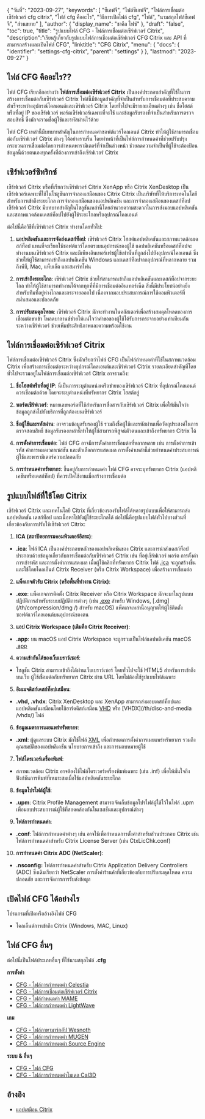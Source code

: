 {
"วันที่": "2023-09-27",
  "keywords": [
"ซีเอฟจี",
"ไฟล์ซีเอฟจี",
"ไฟล์การเชื่อมต่อเซิร์ฟเวอร์ cfg citrix",
"ไฟล์ cfg คืออะไร",
"วิธีการเปิดไฟล์ cfg",
"ไฟล์",
"นามสกุลไฟล์ซีเอฟจี",
"ส่วนขยาย"
],
  "author": {
"display_name": "ชาคีล ไฟซ์"
},
"draft": "false",
"toc": true,
"title": "รูปแบบไฟล์ CFG - ไฟล์การเชื่อมต่อเซิร์ฟเวอร์ Citrix",
  "description":"เรียนรู้เกี่ยวกับรูปแบบไฟล์การเชื่อมต่อเซิร์ฟเวอร์ CFG Citrix และ API ที่สามารถสร้างและเปิดไฟล์ CFG",
"linktitle": "CFG Citrix",
  "menu": {
    "docs": {
      "identifier": "settings-cfg-citrix",
      "parent": "settings"
}
},
"lastmod": "2023-09-27"
}

## ไฟล์ CFG คืออะไร??

ไฟล์ CFG เรียกอีกอย่างว่า **ไฟล์การเชื่อมต่อเซิร์ฟเวอร์ Citrix** เป็นองค์ประกอบสำคัญที่ใช้ในการสร้างการเชื่อมต่อกับเซิร์ฟเวอร์ Citrix ไฟล์นี้มีข้อมูลสำคัญที่จำเป็นสำหรับการเชื่อมต่อที่ประสบความสำเร็จระหว่างอุปกรณ์ไคลเอนต์และเซิร์ฟเวอร์ Citrix โดยทั่วไปจะมีรายละเอียดต่างๆ เช่น ชื่อโฮสต์หรือที่อยู่ IP ของเซิร์ฟเวอร์ พอร์ตเซิร์ฟเวอร์เฉพาะที่จะใช้ และข้อมูลรับรองที่จำเป็นสำหรับการตรวจสอบสิทธิ์ ซึ่งมักจะรวมชื่อผู้ใช้และรหัสผ่านไว้ด้วย

ไฟล์ CFG เหล่านี้มีบทบาทสำคัญในการกำหนดค่าซอฟต์แวร์ไคลเอนต์ Citrix ทำให้ผู้ใช้สามารถเชื่อมต่อกับเซิร์ฟเวอร์ Citrix ต่างๆ ได้อย่างราบรื่น โดยทำหน้าที่เป็นไฟล์การกำหนดค่าที่ช่วยปรับปรุงกระบวนการเชื่อมต่อโดยการกำหนดพารามิเตอร์ที่จำเป็นล่วงหน้า ช่วยลดความจำเป็นที่ผู้ใช้จะต้องป้อนข้อมูลนี้ด้วยตนเองทุกครั้งที่ต้องการเข้าถึงเซิร์ฟเวอร์ Citrix

## เซิร์ฟเวอร์ซิทริกซ์

เซิร์ฟเวอร์ Citrix หรือที่เรียกว่าเซิร์ฟเวอร์ Citrix XenApp หรือ Citrix XenDesktop เป็นเซิร์ฟเวอร์เฉพาะที่ใช้ในโซลูชันการจำลองเสมือนของ Citrix Citrix เป็นบริษัทที่ให้บริการเทคโนโลยีสำหรับการเข้าถึงระยะไกล การจำลองเสมือนของแอปพลิเคชัน และการจำลองเสมือนของเดสก์ท็อป เซิร์ฟเวอร์ Citrix มีบทบาทสำคัญในโซลูชันเหล่านี้โดยอำนวยความสะดวกในการส่งมอบแอปพลิเคชันและสภาพแวดล้อมเดสก์ท็อปไปยังผู้ใช้ระยะไกลหรืออุปกรณ์ไคลเอนต์

ต่อไปนี้คือวิธีที่เซิร์ฟเวอร์ Citrix ทำงานโดยทั่วไป:

1. **แอปพลิเคชันและการจัดส่งเดสก์ท็อป**: เซิร์ฟเวอร์ Citrix โฮสต์แอปพลิเคชันและสภาพแวดล้อมเดสก์ท็อป แทนที่จะเรียกใช้ซอฟต์แวร์โดยตรงบนอุปกรณ์ของผู้ใช้ แอปพลิเคชันหรือเดสก์ท็อปจะทำงานบนเซิร์ฟเวอร์ Citrix และมีเพียงอินเทอร์เฟซผู้ใช้เท่านั้นที่ถูกส่งไปยังอุปกรณ์ไคลเอนต์ ซึ่งช่วยให้ผู้ใช้สามารถเข้าถึงแอปพลิเคชัน Windows และเดสก์ท็อปจากอุปกรณ์ที่หลากหลาย รวมถึงพีซี, Mac, แท็บเล็ต และสมาร์ทโฟน
    















2. **การเข้าถึงระยะไกล**: เซิร์ฟเวอร์ Citrix ช่วยให้สามารถเข้าถึงแอปพลิเคชันและเดสก์ท็อปจากระยะไกล ทำให้ผู้ใช้สามารถทำงานได้จากทุกที่ที่มีการเชื่อมต่ออินเทอร์เน็ต สิ่งนี้มีประโยชน์อย่างยิ่งสำหรับทีมที่อยู่ห่างไกลและกระจายออกไป เนื่องจากมอบประสบการณ์การใช้คอมพิวเตอร์ที่สม่ำเสมอและปลอดภัย
    















3. **การปรับสมดุลโหลด**: เซิร์ฟเวอร์ Citrix มักจะทำงานในคลัสเตอร์เพื่อสร้างสมดุลโหลดของการเชื่อมต่อขาเข้า โหลดบาลานซ์ช่วยให้แน่ใจว่าคำขอของผู้ใช้ได้รับการกระจายอย่างเท่าเทียมกันระหว่างเซิร์ฟเวอร์ ช่วยเพิ่มประสิทธิภาพและความพร้อมใช้งาน

## ไฟล์การเชื่อมต่อเซิร์ฟเวอร์ Citrix

ไฟล์การเชื่อมต่อเซิร์ฟเวอร์ Citrix ซึ่งมักเรียกว่าไฟล์ CFG เป็นไฟล์กำหนดค่าที่ใช้ในสภาพแวดล้อม Citrix เพื่อสร้างการเชื่อมต่อระหว่างอุปกรณ์ไคลเอนต์และเซิร์ฟเวอร์ Citrix รายละเอียดสำคัญที่โดยทั่วไปจะรวมอยู่ในไฟล์การเชื่อมต่อเซิร์ฟเวอร์ Citrix อาจรวมถึง:

1. **ชื่อโฮสต์หรือที่อยู่ IP**: นี่เป็นการระบุตำแหน่งเครือข่ายของเซิร์ฟเวอร์ Citrix ที่อุปกรณ์ไคลเอนต์ควรเชื่อมต่อด้วย โดยจะระบุตำแหน่งที่ทรัพยากร Citrix โฮสต์อยู่
    















2. **พอร์ตเซิร์ฟเวอร์**: หมายเลขพอร์ตที่ใช้สำหรับการสื่อสารกับเซิร์ฟเวอร์ Citrix เพื่อให้มั่นใจว่าข้อมูลถูกส่งไปยังบริการที่ถูกต้องบนเซิร์ฟเวอร์
    















3. **ชื่อผู้ใช้และรหัสผ่าน**: อาจรวมข้อมูลรับรองผู้ใช้ รวมถึงชื่อผู้ใช้และรหัสผ่านเพื่อวัตถุประสงค์ในการตรวจสอบสิทธิ์ ข้อมูลรับรองเหล่านี้ทำให้ผู้ใช้สามารถพิสูจน์ตัวตนและเข้าถึงทรัพยากร Citrix ได้
    















4. **การตั้งค่าการเชื่อมต่อ**: ไฟล์ CFG อาจมีการตั้งค่าการเชื่อมต่อที่หลากหลาย เช่น การตั้งค่าการเข้ารหัส ค่าการหมดเวลาเซสชัน และตัวเลือกการแสดงผล การตั้งค่าเหล่านี้ช่วยกำหนดค่าประสบการณ์ผู้ใช้และพารามิเตอร์ความปลอดภัย
    















5. **การกำหนดค่าทรัพยากร**: ขึ้นอยู่กับการกำหนดค่า ไฟล์ CFG อาจระบุทรัพยากร Citrix (แอปพลิเคชันหรือเดสก์ท็อป) ที่ควรเปิดใช้งานเมื่อสร้างการเชื่อมต่อ

## รูปแบบไฟล์ที่ใช้โดย Citrix

เซิร์ฟเวอร์ Citrix และเทคโนโลยี Citrix ที่เกี่ยวข้องรองรับไฟล์ได้หลายรูปแบบเพื่อให้สามารถส่งแอปพลิเคชัน เดสก์ท็อป และเนื้อหาไปยังผู้ใช้ระยะไกลได้ ต่อไปนี้คือรูปแบบไฟล์ทั่วไปบางส่วนที่เกี่ยวข้องกับการปรับใช้เซิร์ฟเวอร์ Citrix:

1. **ICA (สถาปัตยกรรมคอมพิวเตอร์อิสระ)**:
    















- **.ica**: ไฟล์ ICA เป็นองค์ประกอบหลักของแอปพลิเคชันของ Citrix และการนำส่งเดสก์ท็อป ประกอบด้วยข้อมูลเกี่ยวกับการเชื่อมต่อกับเซิร์ฟเวอร์ Citrix เช่น ที่อยู่เซิร์ฟเวอร์ พอร์ต การตั้งค่าการเข้ารหัส และการตั้งค่าการแสดงผล เมื่อผู้ใช้คลิกที่ทรัพยากร Citrix ไฟล์ [.ica](/th/misc/ica/) จะถูกสร้างขึ้นและใช้โดยไคลเอ็นต์ Citrix Receiver (หรือ Citrix Workspace) เพื่อสร้างการเชื่อมต่อ
2. **แพ็คเกจตัวรับ Citrix (หรือพื้นที่ทำงาน Citrix)**:
    















- **.exe**: แพ็คเกจการติดตั้ง Citrix Receiver หรือ Citrix Workspace มักจะมาในรูปแบบปฏิบัติการสำหรับระบบปฏิบัติการต่างๆ (เช่น [.exe](/th/executable/exe/) สำหรับ Windows, [.dmg](/th/compression/dmg /) สำหรับ macOS) แพ็คเกจเหล่านี้อนุญาตให้ผู้ใช้ติดตั้งซอฟต์แวร์ไคลเอนต์บนอุปกรณ์ของตน
3. **แอป Citrix Workspace (เดิมคือ Citrix Receiver)**:
    















- **.app**: บน macOS แอป Citrix Workspace จะถูกรวมเป็นไฟล์แอปพลิเคชัน macOS [.app](/th/executable/app/)
4. **ความเข้ากันได้ของเว็บเบราว์เซอร์**:
    















- โซลูชัน Citrix สามารถเข้าถึงได้ผ่านเว็บเบราว์เซอร์ โดยทั่วไปจะใช้ HTML5 สำหรับการเข้าถึงบนเว็บ ผู้ใช้เชื่อมต่อกับทรัพยากร Citrix ผ่าน URL โดยไม่ต้องใช้รูปแบบไฟล์เฉพาะ
5. **อิมเมจดิสก์เดสก์ท็อปเสมือน**:
    















- **.vhd, .vhdx**: Citrix XenDesktop และ XenApp สามารถส่งมอบเดสก์ท็อปและแอปพลิเคชันเสมือนโดยใช้ฮาร์ดดิสก์เสมือน [VHD](/th/disc-and-media/vhd/) หรือ [VHDX](/th/disc-and-media /vhdx/) ไฟล์
6. **ข้อมูลเมตาการเผยแพร่ทรัพยากร**:
    















- **.xml**: ผู้ดูแลระบบ Citrix มักใช้ไฟล์ [XML](/th/web/xml/) เพื่อกำหนดการตั้งค่าการเผยแพร่ทรัพยากร รวมถึงคุณสมบัติของแอปพลิเคชัน นโยบายการเข้าถึง และการมอบหมายผู้ใช้
7. **ไฟล์ไดรเวอร์เครื่องพิมพ์**:
    















- สภาพแวดล้อม Citrix อาจต้องใช้ไฟล์ไดรเวอร์เครื่องพิมพ์เฉพาะ (เช่น .inf) เพื่อให้มั่นใจถึงฟังก์ชันการพิมพ์ที่เหมาะสมเมื่อใช้แอปพลิเคชันระยะไกล
8. **ข้อมูลโปรไฟล์ผู้ใช้**:
    















- **.upm**: Citrix Profile Management สามารถจัดเก็บข้อมูลโปรไฟล์ผู้ใช้ไว้ในไฟล์ .upm เพื่อมอบประสบการณ์ผู้ใช้ที่สอดคล้องกันในเซสชันและอุปกรณ์ต่างๆ
9. **ไฟล์การกำหนดค่า**:
    















- **.conf**: ไฟล์การกำหนดค่าต่างๆ เช่น อาจใช้เพื่อกำหนดการตั้งค่าสำหรับส่วนประกอบ Citrix เช่น ไฟล์การกำหนดค่าสำหรับ Citrix License Server (เช่น CtxLicChk.conf)
10. **การกำหนดค่า Citrix ADC (NetScaler)**:

- **.nsconfig:** ไฟล์การกำหนดค่าสำหรับ Citrix Application Delivery Controllers (ADC) ซึ่งเดิมเรียกว่า NetScaler การตั้งค่าร้านค้าที่เกี่ยวข้องกับการปรับสมดุลโหลด ความปลอดภัย และการจัดการการรับส่งข้อมูล

## เปิดไฟล์ CFG ได้อย่างไร

โปรแกรมที่เปิดหรืออ้างอิงไฟล์ CFG

- ไคลเอ็นต์การเข้าถึง Citrix (Windows, MAC, Linux)

## ไฟล์ CFG อื่นๆ

ต่อไปนี้เป็นไฟล์ประเภทอื่นๆ ที่ใช้นามสกุลไฟล์ **.cfg**

**การตั้งค่า**
- [CFG - ไฟล์การกำหนดค่า Celestia](/th/settings/cfg-celestia/)
- [CFG - ไฟล์การเชื่อมต่อเซิร์ฟเวอร์ Citrix](/th/settings/cfg-citrix/)
- [CFG - ไฟล์กำหนดค่า MAME](/th/settings/cfg-mame/)
- [CFG - ไฟล์การกำหนดค่า LightWave](/th/settings/cfg-lightwave/)

**เกม**
- [CFG - ไฟล์ภาษามาร์กอัป Wesnoth](/th/game/cfg-wesnoth/)
- [CFG - ไฟล์การกำหนดค่า MUGEN](/th/game/cfg-mugen/)
- [CFG - ไฟล์การกำหนดค่า Source Engine](/th/game/cfg-sourceengine/)

**ระบบ & อื่นๆ**
- [CFG - ไฟล์ CFG](/th/system/cfg/)
- [CFG - ไฟล์การกำหนดค่าโมเดล Cal3D](/th/misc/cfg-cal3d/)

## อ้างอิง
* [แอปเสมือน Citrix](https://en.wikipedia.org/wiki/Citrix_Virtual_Apps)

